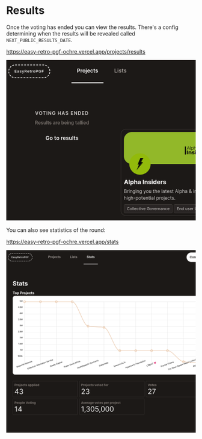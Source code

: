 # Results

Once the voting has ended you can view the results. There's a config determining when the results will be revealed called `NEXT_PUBLIC_RESULTS_DATE`.

https://easy-retro-pgf-ochre.vercel.app/projects/results

![](./images/voting_ended_sidebar.png)

You can also see statistics of the round:

https://easy-retro-pgf-ochre.vercel.app/stats

![](./images/stats.png)
